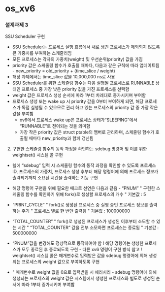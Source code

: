 # os_xv6

### 설계과제 3
SSU Scheduler 구현 
- SSU Scheduler는 프로세스 실행 흐름에서 새로 생긴 프로세스가 제외되지 않도록 큰 가중치를 부여하는 스케줄러임 
- 모든 프로세스는 각자의 가중치(weight) 및 우선순위(priority) 값을 가짐 
- priority 값은 스케줄링 함수가 호출될 때마다, 다음과 같은 규칙에 따라 업데이트됨 - new_priority = old_priority + (time_slice / weight) 
- 해당 과제에서는 time_slice 값을 10,000,000 ns로 사용 
- SSU Scheduler를 위한 스케쥴링 함수는 다음 실행될 프로세스로 RUNNABLE 상태인 프로세스 중 가장 낮은 priority 값을 가진 프로세스를 선택함 
- weight 값은 프로세스 생성 순서에 따라 1부터 차례대로 증가시키며 부여함 
- 프로세스 생성 또는 wake up 시 priority 값을 0부터 부여하게 되면, 해당 프로세스가 독점 실행될 수 있으므로 관리 하고 있는 프로세스의 priority 값 중 가장 작은 값을 부여함 
    - xv6에서 프로세스 wake up은 프로세스 상태가“SLEEPING”에서 “RUNNABLE”로 전이되는 것을 의미함 
    - 가장 작은 priority 값은 struct ptable의 멤버로 관리하며, 스케줄링 함수가 호출될 때마다 new_priority과 함께 갱신됨

2. 구현한 스케쥴링 함수의 동작 과정을 확인하는 sdebug 명령어 및 이를 위한 weightset() 시스템 콜 구현 
- 쉘에 “sdebug” 입력 시 스케줄링 함수의 동작 과정을 확인할 수 있도록 프로세스 ID, 프로세스의 가중치, 프로세스 생성 후부터 해당 명령어에 의해 프로세스 정보가 출력되기까지 소요된 시간을 출력하는 기능 구현 
- 해당 명령어 구현을 위해 필요한 매크로 선언은 다음과 같음 - “PNUM”
" 구현한 스케줄링 함수를 확인하기 위해 fork()로 생성할 프로세스의 개수
" 기본값 : 5
- “PRINT_CYCLE”
" fork()로 생성된 프로세스 중 실행 중인 프로세스 정보를 출력하는 주기
" 프로세스 별로 한 번만 출력됨
" 기본값 : 100000000
- “TOTAL_COUNTER”
" fork()로 생성된 프로세스가 생성된 이후부터 소모할 수 있는 시간
" “TOTAL_COUNTER” 값을 전부 소모하면 프로세스는 종료됨
" 기본값 : 500000000
- “PNUM”값을 변경해도 정상적으로 동작하여야 함 ! 해당 명령어는 생성한 프로세스가 모두 종료된 후 종료되도록 구현 - 다른 xv6 명령어 구현 방식 참고 ! weightset() 시스템 콜은 매개변수로 입력받은 값을 sdebug 명령어에 의해 생성되는 프로세스의 weight 값으로 부여하도록 구현

- " 매개변수로 weight 값을 0으로 입력받을 시 에러처리 - sdebug 명령어에 의해 생성되는 프로세스의 weight 값은 시스템에서 생성한 프로세스와 별도로 생성된 순서에 따라 1부터 증가시키며 부여함